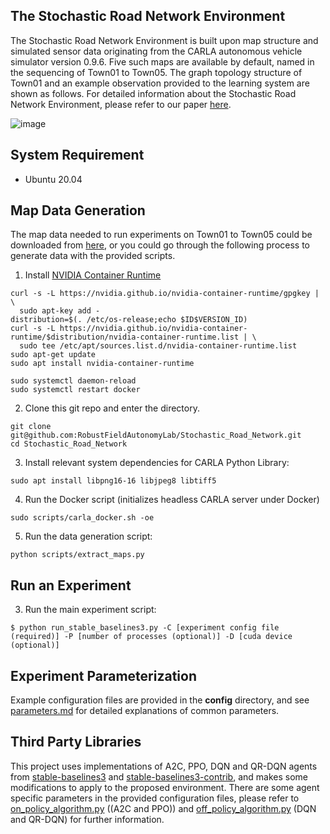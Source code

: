 ## The Stochastic Road Network Environment
The Stochastic Road Network Environment is built upon map structure and simulated sensor data originating from the CARLA autonomous vehicle simulator version 0.9.6. Five such maps are available by default, named in the sequencing of Town01 to Town05. The graph topology structure of Town01 and an example observation provided to the learning system are shown as follows. For detailed information about the Stochastic Road Network Environment, please refer to our paper [here](https://drive.google.com/file/d/1U7gUpJbZDRAC54xNhrOOEXYhLsU4HjLF/view).

![image](https://github.com/RobustFieldAutonomyLab/Stochastic_Road_Network/blob/main/observation_revise.png)

## System Requirement
-  Ubuntu 20.04

## Map Data Generation
The map data needed to run experiments on Town01 to Town05 could be downloaded from [here](https://drive.google.com/drive/folders/1TUSrMJdmbPkWzNTtI7uGLuYmLut-mg3L?usp=sharing), or you could go through the following process to generate data with the provided scripts.

1. Install [NVIDIA Container Runtime](https://nvidia.github.io/nvidia-container-runtime/)
```
curl -s -L https://nvidia.github.io/nvidia-container-runtime/gpgkey | \
  sudo apt-key add -
distribution=$(. /etc/os-release;echo $ID$VERSION_ID)
curl -s -L https://nvidia.github.io/nvidia-container-runtime/$distribution/nvidia-container-runtime.list | \
  sudo tee /etc/apt/sources.list.d/nvidia-container-runtime.list
sudo apt-get update
sudo apt install nvidia-container-runtime

sudo systemctl daemon-reload
sudo systemctl restart docker
```

2. Clone this git repo and enter the directory.
```
git clone git@github.com:RobustFieldAutonomyLab/Stochastic_Road_Network.git
cd Stochastic_Road_Network
```

3. Install relevant system dependencies for CARLA Python Library:
```
sudo apt install libpng16-16 libjpeg8 libtiff5
```

4. Run the Docker script (initializes headless CARLA server under Docker)
```
sudo scripts/carla_docker.sh -oe
```

5. Run the data generation script:
```
python scripts/extract_maps.py
```

## Run an Experiment
3. Run the main experiment script:
```
$ python run_stable_baselines3.py -C [experiment config file (required)] -P [number of processes (optional)] -D [cuda device (optional)]
```

## Experiment Parameterization
Example configuration files are provided in the **config** directory, and see [parameters.md](parameters.md) for detailed explanations of common parameters.

## Third Party Libraries
This project uses implementations of A2C, PPO, DQN and QR-DQN agents from [stable-baselines3](https://github.com/DLR-RM/stable-baselines3) and [stable-baselines3-contrib](https://github.com/Stable-Baselines-Team/stable-baselines3-contrib), and makes some modifications to apply to the proposed environment. There are some agent specific parameters in the provided configuration files, please refer to [on_policy_algorithm.py](https://github.com/RobustFieldAutonomyLab/Stochastic_Road_Network/blob/main/thirdparty/stable_baselines3/common/on_policy_algorithm.py) ((A2C and PPO)) and [off_policy_algorithm.py](https://github.com/RobustFieldAutonomyLab/Stochastic_Road_Network/blob/main/thirdparty/stable_baselines3/common/off_policy_algorithm.py) (DQN and QR-DQN) for further information.
